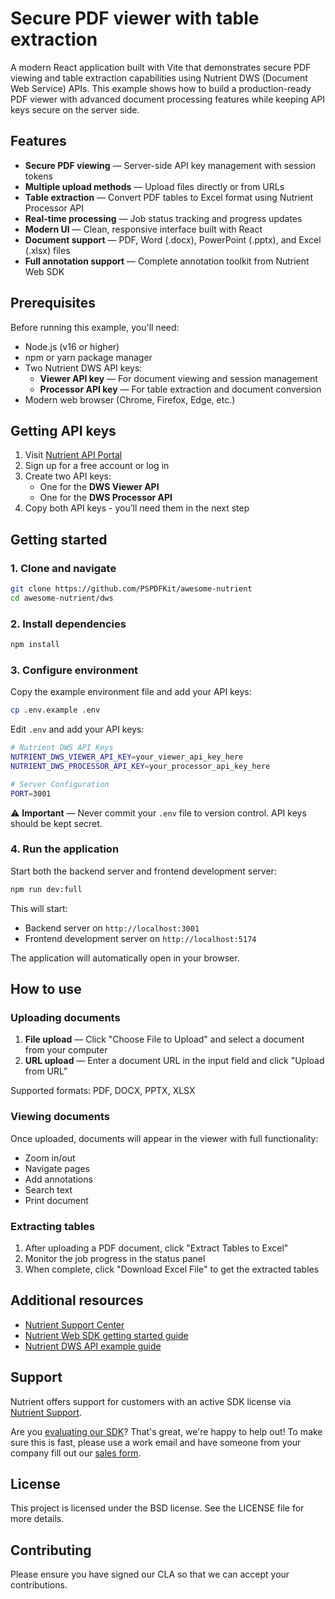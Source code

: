 # Secure PDF viewer with table extraction

A modern React application built with Vite that demonstrates secure PDF viewing and table extraction capabilities using Nutrient DWS (Document Web Service) APIs. This example shows how to build a production-ready PDF viewer with advanced document processing features while keeping API keys secure on the server side.

## Features

- **Secure PDF viewing** — Server-side API key management with session tokens
- **Multiple upload methods** — Upload files directly or from URLs
- **Table extraction** — Convert PDF tables to Excel format using Nutrient Processor API
- **Real-time processing** — Job status tracking and progress updates
- **Modern UI** — Clean, responsive interface built with React
- **Document support** — PDF, Word (.docx), PowerPoint (.pptx), and Excel (.xlsx) files
- **Full annotation support** — Complete annotation toolkit from Nutrient Web SDK

## Prerequisites

Before running this example, you'll need:

- Node.js (v16 or higher)
- npm or yarn package manager
- Two Nutrient DWS API keys:
  - **Viewer API key** — For document viewing and session management
  - **Processor API key** — For table extraction and document conversion
- Modern web browser (Chrome, Firefox, Edge, etc.)

## Getting API keys

1. Visit [Nutrient API Portal](https://api.nutrient.io/)
2. Sign up for a free account or log in
3. Create two API keys:
   - One for the **DWS Viewer API**
   - One for the **DWS Processor API**
4. Copy both API keys - you’ll need them in the next step

## Getting started

### 1. Clone and navigate

```bash
git clone https://github.com/PSPDFKit/awesome-nutrient
cd awesome-nutrient/dws
```

### 2. Install dependencies

```bash
npm install
```

### 3. Configure environment

Copy the example environment file and add your API keys:

```bash
cp .env.example .env
```

Edit `.env` and add your API keys:

```bash
# Nutrient DWS API Keys
NUTRIENT_DWS_VIEWER_API_KEY=your_viewer_api_key_here
NUTRIENT_DWS_PROCESSOR_API_KEY=your_processor_api_key_here

# Server Configuration
PORT=3001
```

⚠️ **Important** — Never commit your `.env` file to version control. API keys should be kept secret.

### 4. Run the application

Start both the backend server and frontend development server:

```bash
npm run dev:full
```

This will start:
- Backend server on `http://localhost:3001`
- Frontend development server on `http://localhost:5174`

The application will automatically open in your browser.

## How to use

### Uploading documents

1. **File upload** — Click "Choose File to Upload" and select a document from your computer
2. **URL upload** — Enter a document URL in the input field and click "Upload from URL"

Supported formats: PDF, DOCX, PPTX, XLSX

### Viewing documents

Once uploaded, documents will appear in the viewer with full functionality:
- Zoom in/out
- Navigate pages
- Add annotations
- Search text
- Print document

### Extracting tables

1. After uploading a PDF document, click "Extract Tables to Excel"
2. Monitor the job progress in the status panel
3. When complete, click "Download Excel File" to get the extracted tables

## Additional resources

- [Nutrient Support Center](https://support.nutrient.io/hc/en-us/requests/new)
- [Nutrient Web SDK getting started guide](https://www.nutrient.io/sdk/web/getting-started/react-vite/)
- [Nutrient DWS API example guide](https://www.nutrient.io/api/viewer-api/documentation/examples/build-secure-pdf-viewers-with-table-extraction/)

## Support

Nutrient offers support for customers with an active SDK license via [Nutrient Support](https://www.nutrient.io/support/request/).

Are you [evaluating our SDK](https://www.nutrient.io/sdk/try)? That's great, we're happy to help out! To make sure this is fast, please use a work email and have someone from your company fill out our [sales form](https://www.nutrient.io/contact-sales/).

## License

This project is licensed under the BSD license. See the LICENSE file for more details.

## Contributing

Please ensure you have signed our CLA so that we can accept your contributions.

